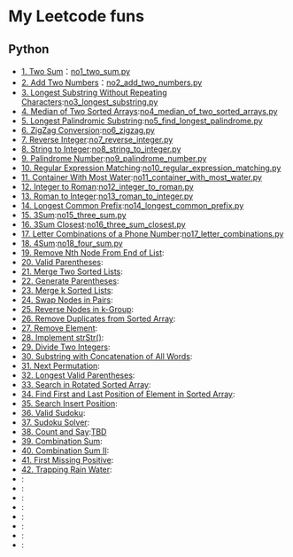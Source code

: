 # My Leetcode funs

## Python
- [1. Two Sum](https://leetcode.com/problems/two-sum/)：[no1_two_sum.py](no1_two_sum.py)
- [2. Add Two Numbers](https://leetcode.com/problems/add-two-numbers/)：[no2_add_two_numbers.py](no2_add_two_numbers.py)
- [3. Longest Substring Without Repeating Characters](https://leetcode.com/problems/longest-substring-without-repeating-characters/):[no3_longest_substring.py](no3_longest_substring.py)
- [4. Median of Two Sorted Arrays](https://leetcode.com/problems/median-of-two-sorted-arrays/):[no4_median_of_two_sorted_arrays.py](no4_median_of_two_sorted_arrays.py)
- [5. Longest Palindromic Substring](https://leetcode.com/problems/longest-palindromic-substring/):[no5_find_longest_palindrome.py](no5_find_longest_palindrome.py)
- [6. ZigZag Conversion](https://leetcode.com/problems/zigzag-conversion/):[no6_zigzag.py](no6_zigzag.py)
- [7. Reverse Integer](https://leetcode.com/problems/reverse-integer/):[no7_reverse_integer.py](no7_reverse_integer.py)
- [8. String to Integer](https://leetcode.com/problems/string-to-integer-atoi/):[no8_string_to_integer.py](no8_string_to_integer.py)
- [9. Palindrome Number](https://leetcode.com/problems/palindrome-number/):[no9_palindrome_number.py](no9_palindrome_number.py)
- [10. Regular Expression Matching](https://leetcode.com/problems/regular-expression-matching/):[no10_regular_expression_matching.py](no10_regular_expression_matching.py)
- [11. Container With Most Water](https://leetcode.com/problems/container-with-most-water/):[no11_container_with_most_water.py](no11_container_with_most_water.py)
- [12. Integer to Roman](https://leetcode.com/problems/integer-to-roman/):[no12_integer_to_roman.py](no12_integer_to_roman.py)
- [13. Roman to Integer](https://leetcode.com/problems/roman-to-integer/):[no13_roman_to_integer.py](no13_roman_to_integer.py)
- [14. Longest Common Prefix](https://leetcode.com/problems/longest-common-prefix/):[no14_longest_common_prefix.py](no14_longest_common_prefix.py)
- [15. 3Sum](https://leetcode.com/problems/3sum/):[no15_three_sum.py](no15_three_sum.py)
- [16. 3Sum Closest](https://leetcode.com/problems/3sum-closest/):[no16_three_sum_closest.py](no16_three_sum_closest.py)
- [17. Letter Combinations of a Phone Number](https://leetcode.com/problems/letter-combinations-of-a-phone-number/):[no17_letter_combinations.py](no17_letter_combinations.py)
- [18. 4Sum](https://leetcode.com/problems/4sum/):[no18_four_sum.py](no18_four_sum.py)
- [19. Remove Nth Node From End of List](https://leetcode.com/problems/remove-nth-node-from-end-of-list/):[]()
- [20. Valid Parentheses](https://leetcode.com/problems/valid-parentheses/):[]()
- [21. Merge Two Sorted Lists](https://leetcode.com/problems/merge-two-sorted-lists/):[]()
- [22. Generate Parentheses](https://leetcode.com/problems/generate-parentheses/):[]()
- [23. Merge k Sorted Lists](https://leetcode.com/problems/merge-k-sorted-lists/):[]()
- [24. Swap Nodes in Pairs](https://leetcode.com/problems/swap-nodes-in-pairs/):[]()
- [25. Reverse Nodes in k-Group](https://leetcode.com/problems/reverse-nodes-in-k-group/):[]()
- [26. Remove Duplicates from Sorted Array](https://leetcode.com/problems/remove-duplicates-from-sorted-array/):[]()
- [27. Remove Element](https://leetcode.com/problems/remove-element/):[]()
- [28. Implement strStr()](https://leetcode.com/problems/implement-strstr/):[]()
- [29. Divide Two Integers](https://leetcode.com/problems/divide-two-integers/):[]()
- [30. Substring with Concatenation of All Words](https://leetcode.com/problems/substring-with-concatenation-of-all-words/):[]()
- [31. Next Permutation](https://leetcode.com/problems/next-permutation/):[]()
- [32. Longest Valid Parentheses](https://leetcode.com/problems/longest-valid-parentheses/):[]()
- [33. Search in Rotated Sorted Array](https://leetcode.com/problems/search-in-rotated-sorted-array/):[]()
- [34. Find First and Last Position of Element in Sorted Array](https://leetcode.com/problems/find-first-and-last-position-of-element-in-sorted-array/):[]()
- [35. Search Insert Position](https://leetcode.com/problems/search-insert-position/):[]()
- [36. Valid Sudoku](https://leetcode.com/problems/valid-sudoku/):[]()
- [37. Sudoku Solver](https://leetcode.com/problems/sudoku-solver/):[]()
- [38. Count and Say](https://leetcode.com/problems/count-and-say/):[TBD]()
- [39. Combination Sum](https://leetcode.com/problems/combination-sum/):[]()
- [40. Combination Sum II](https://leetcode.com/problems/combination-sum-ii/):[]()
- [41. First Missing Positive](https://leetcode.com/problems/first-missing-positive/):[]()
- [42. Trapping Rain Water](https://leetcode.com/problems/trapping-rain-water/):[]()
- []():[]()
- []():[]()
- []():[]()
- []():[]()
- []():[]()
- []():[]()
- []():[]()
- []():[]()